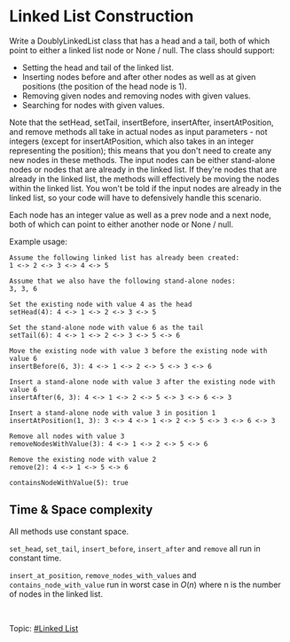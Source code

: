 # Linked List Construction

Write a DoublyLinkedList class that has a head and a tail, both of which point to either a
linked list node or None / null. The class should support:

- Setting the head and tail of the linked list.
- Inserting nodes before and after other nodes as well as at given positions
  (the position of the head node is 1).
- Removing given nodes and removing nodes with given values.
- Searching for nodes with given values.

Note that the setHead, setTail, insertBefore, insertAfter, insertAtPosition, and remove methods
all take in actual nodes as input parameters - not integers (except for insertAtPosition, which
also takes in an integer representing the position); this means that you don't need to create any
new nodes in these methods. The input nodes can be either stand-alone nodes or nodes that are
already in the linked list. If they're nodes that are already in the linked list, the methods will
effectively be moving the nodes within the linked list. You won't be told if the input nodes are
already in the linked list, so your code will have to defensively handle this scenario.

Each node has an integer value as well as a prev node and a next node, both of which can point to
either another node or None / null.

Example usage:

```
Assume the following linked list has already been created:
1 <-> 2 <-> 3 <-> 4 <-> 5

Assume that we also have the following stand-alone nodes:
3, 3, 6

Set the existing node with value 4 as the head
setHead(4): 4 <-> 1 <-> 2 <-> 3 <-> 5

Set the stand-alone node with value 6 as the tail
setTail(6): 4 <-> 1 <-> 2 <-> 3 <-> 5 <-> 6

Move the existing node with value 3 before the existing node with value 6
insertBefore(6, 3): 4 <-> 1 <-> 2 <-> 5 <-> 3 <-> 6

Insert a stand-alone node with value 3 after the existing node with value 6
insertAfter(6, 3): 4 <-> 1 <-> 2 <-> 5 <-> 3 <-> 6 <-> 3

Insert a stand-alone node with value 3 in position 1
insertAtPosition(1, 3): 3 <-> 4 <-> 1 <-> 2 <-> 5 <-> 3 <-> 6 <-> 3

Remove all nodes with value 3
removeNodesWithValue(3): 4 <-> 1 <-> 2 <-> 5 <-> 6

Remove the existing node with value 2
remove(2): 4 <-> 1 <-> 5 <-> 6

containsNodeWithValue(5): true
```

## Time & Space complexity

All methods use constant space.

`set_head`, `set_tail`, `insert_before`, `insert_after` and `remove` all run in constant time.

`insert_at_position`, `remove_nodes_with_values` and `contains_node_with_value` run in worst case
in $O(n)$ where n is the number of nodes in the linked list.

<br>

Topic: [#Linked List]()
